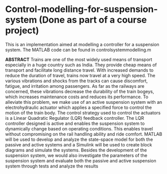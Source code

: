 # Control-modelling-for-suspension-system (Done as part of a course project)

This is an implementation aimed at modelling a controller for a suspension system. The MATLAB code can be found in controlsystemmodelling.m

**ABSTRACT**
Trains are one of the most widely used means of transport especially in a huge country such as India. They provide cheap means of transport and facilitate long distance travel. With increased demands to reduce the duration of travel, trains now travel at a very high speed. The various vibrations and shocks from the tracks can cause discomfort, fatigue, and irritation among passengers. As far as the railways are concerned, these vibrations decrease the durability of the train bogeys, which increases maintenance costs and reduces its performance. To alleviate this problem, we make use of an active suspension system with an electrohydraulic actuator which applies a specified force to control the motion of the train body. The control strategy used to control the actuators is a Linear Quadratic Regulator (LQR) feedback controller. The LQR controller designed is active and enables the suspension system to dynamically change based on operating conditions. This enables travel without compromising on the rail handling ability and ride comfort. MATLAB will be used to develop and analyze the state-space model for both the passive and active systems and a Simulink will be used to create block diagrams and simulate the systems. Besides the development of the suspension system, we would also investigate the parameters of the suspension system and evaluate both the passive and active suspension system through tests and analyze the results
